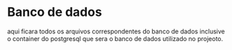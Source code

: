 # Banco de dados

aqui ficara todos os arquivos correspondentes do banco de dados inclusive o container do postgresql que sera o banco de dados utilizado no projeoto.